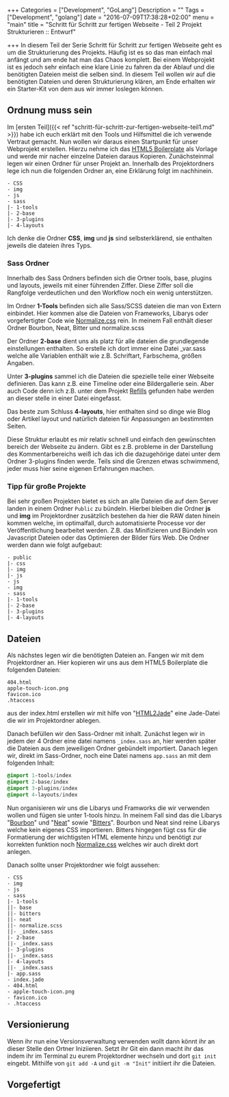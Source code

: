 +++
Categories = ["Development", "GoLang"]
Description = ""
Tags = ["Development", "golang"]
date = "2016-07-09T17:38:28+02:00"
menu = "main"
title = "Schritt für Schritt zur fertigen Webseite - Teil 2 Projekt Strukturieren :: Entwurf"

+++
In diesem Teil der Serie Schritt für Schritt zur fertigen Webseite geht es um die Strukturierung des Projekts. 
Häufig ist es so das man einfach mal anfängt und am ende hat man das Chaos komplett. 
Bei einem Webprojekt ist es jedoch sehr einfach eine klare Linie zu fahren da der Ablauf und die benötigten Dateien meist die selben sind.
In diesem Teil wollen wir auf die benötigten Dateien und deren Strukturierung klären, am Ende erhalten wir ein Starter-Kit von dem aus wir immer loslegen können.

## Ordnung muss sein
Im [ersten Teil]({{< ref "schritt-für-schritt-zur-fertigen-webseite-teil1.md" >}}) habe ich euch erklärt mit den Tools und Hilfsmittel die ich verwende Vertraut gemacht.
Nun wollen wir daraus einen Startpunkt für unser Webprojekt erstellen. Hierzu nehme ich das [HTML5 Boilerplate]() als Vorlage und werde mir nacher einzelne Dateien daraus Kopieren.
Zunächsteinmal legen wir einen Ordner für unser Projekt an. 
Innerhalb des Projektordners lege ich nun die folgenden Ordner an, eine Erklärung folgt im nachhinein.

```
- CSS
- img
- js
- sass
|- 1-tools
|- 2-base
|- 3-plugins
|- 4-layouts
```

Ich denke die Ordner **CSS**, **img** und **js** sind selbsterklärend, sie enthalten jeweils die dateien ihres Typs. 

### Sass Ordner
Innerhalb des Sass Ordners befinden sich die Ortner tools, base, plugins und layouts, jeweils mit einer führenden Ziffer. 
Diese Ziffer soll die Rangfolge verdeutlichen und den Workflow noch ein wenig unterstützen.

Im Ordner **1-Tools** befinden sich alle Sass/SCSS dateien die man von Extern einbindet. 
Hier kommen alse die Dateien von Frameworks, Libarys oder vorgefertigter Code wie [Normalize.css]() rein. 
In meinem Fall enthält dieser Ordner Bourbon, Neat, Bitter und normalize.scss

Der Ordner **2-base** dient uns als platz für alle dateien die grundlegende einstellungen enthalten. 
So erstelle ich dort immer eine Datei _var.sass welche alle Variablen enthält wie z.B. Schriftart, Farbschema, größen Angaben.

Unter **3-plugins** sammel ich die Dateien die spezielle teile einer Webseite definieren. Das kann z.B. eine Timeline oder eine Bildergallerie sein.
Aber auch Code denn ich z.B. unter dem Projekt [Refills](http://refills.bourbon.io/) gefunden habe werden an dieser stelle in einer Datei eingefasst.

Das beste zum Schluss **4-layouts**, hier enthalten sind so dinge wie Blog oder Artikel layout und natürlich dateien für Anpassungen an bestimmten Seiten. 

Diese Struktur erlaubt es mir relativ schnell und einfach den gewünschten bereich der Webseite zu ändern. Gibt es z.B. probleme in der Darstellung des 
Kommentarbereichs weiß ich das ich die dazugehörige datei unter dem Ordner 3-plugins finden werde. Teils sind die Grenzen etwas schwimmend, 
jeder muss hier seine eigenen Erfahrungen machen.

### Tipp für große Projekte
Bei sehr großen Projekten bietet es sich an alle Dateien die auf dem Server landen in einem Ordner ``Public`` zu bündeln. 
Hierbei bleiben die Ordner **js** und **img** im Projektordner zusätzlich bestehen da hier die RAW daten hinein kommen welche, im optimalfall, durch automatisierte Processe vor der Veröffentlichung bearbeitet werden. 
Z.B. das Minifizieren und Bündeln von Javascript Dateien oder das Optimieren der Bilder fürs Web.
Die Ordner werden dann wie folgt aufgebaut:

```
- public
|- css
|- img
|- js
- js
- img
- sass
|- 1-tools
|- 2-base
|- 3-plugins
|- 4-layouts
```

## Dateien

Als nächstes legen wir die benötigten Dateien an. Fangen wir mit dem Projektordner an. Hier kopieren wir uns aus dem HTML5 Boilerplate die folgenden Dateien:

```
404.html
apple-touch-icon.png
favicon.ico
.htaccess
```

aus der index.html erstellen wir mit hilfe von "[HTML2Jade]()" eine Jade-Datei die wir im Projektordner ablegen.

Danach befüllen wir den Sass-Ordner mit inhalt. Zunächst legen wir in jedem der 4 Ordner eine datei namens ``_index.sass`` an, hier werden später die Dateien aus dem jeweiligen Ordner gebündelt importiert. Danach legen wir, direkt im Sass-Ordner, noch eine Datei namens ``app.sass`` an mit dem folgenden Inhalt:

```sass
@import 1-tools/index
@import 2-base/index
@import 3-plugins/index
@import 4-layouts/index
```
Nun organisieren wir uns die Libarys und Framworks die wir verwenden wollen und fügen sie unter 1-tools hinzu. 
In meinem Fall sind das die Libarys "[Bourbon](http://bourbon.io/)" und "[Neat](http://neat.bourbon.io/)" sowie "[Bitters](http://bitters.bourbon.io/)". 
Bourbon und Neat sind reine Libarys welche kein eigenes CSS importieren. 
Bitters hingegen fügt css für die Formatierung der wichtigsten HTML elemente hinzu und benötigt zur korrekten funktion noch [Normalize.css](https://necolas.github.io/normalize.css/) welches wir auch direkt dort anlegen.

Danach sollte unser Projektordner wie folgt aussehen:

```
- CSS
- img
- js
- sass
|- 1-tools
||- base
||- bitters
||- neat
||- normalize.scss
||- _index.sass
|- 2-base
||- _index.sass
|- 3-plugins
||- _index.sass
|- 4-layouts
||- _index.sass
|- app.sass
- index.jade
- 404.html
- apple-touch-icon.png
- favicon.ico
- .htaccess
```

## Versionierung
Wenn ihr nun eine Versionsverwaltung verwenden wollt dann könnt ihr an dieser Stelle den Ortner Iniziieren. 
Setzt ihr Git ein dann macht ihr das indem ihr im Terminal zu eurem Projektordner wechseln und dort ``git init`` eingebt. 
Mithilfe von ``git add -A`` und ``git -m "Init"`` initiiert ihr die Dateien.


## Vorgefertigt

